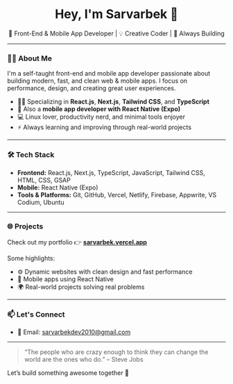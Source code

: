 <h1 align="center">Hey, I'm Sarvarbek 👋</h1>

<p align="center">
  🚀 Front-End & Mobile App Developer | 💡 Creative Coder | 🧠 Always Building
</p>

---

### 👨‍💻 About Me

I'm a self-taught front-end and mobile app developer passionate about building modern, fast, and clean web & mobile apps. I focus on performance, design, and creating great user experiences.

- 🧑‍💻 Specializing in **React.js**, **Next.js**, **Tailwind CSS**, and **TypeScript**
- 📱 Also a **mobile app developer with React Native (Expo)**
- 💻 Linux lover, productivity nerd, and minimal tools enjoyer
- ⚡ Always learning and improving through real-world projects

---

### 🛠 Tech Stack

- **Frontend:** React.js, Next.js, TypeScript, JavaScript, Tailwind CSS, HTML, CSS, GSAP
- **Mobile:** React Native (Expo)
- **Tools & Platforms:** Git, GitHub, Vercel, Netlify, Firebase, Appwrite, VS Codium, Ubuntu

---

### 🌐 Projects

Check out my portfolio 👉 [**sarvarbek.vercel.app**](https://sarvarbek.vercel.app)

Some highlights:

- ⚙️ Dynamic websites with clean design and fast performance
- 📲 Mobile apps using React Native
- 🌍 Real-world projects solving real problems

---

### 📫 Let's Connect

- 💌 Email: [sarvarbekdev2010@gmail.com](mailto:sarvarbekdev2010@gmail.com)
---

> “The people who are crazy enough to think they can change the world are the ones who do.” – Steve Jobs

Let’s build something awesome together 🚀
